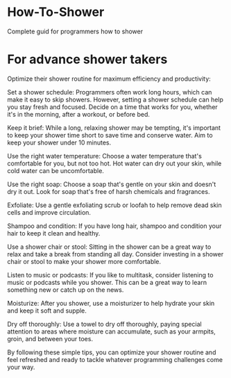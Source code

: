 # How-To-Shower
Complete guid for programmers how to shower

# For advance shower takers
Optimize their shower routine for maximum efficiency and productivity:

Set a shower schedule: Programmers often work long hours, which can make it easy to skip showers. However, setting a shower schedule can help you stay fresh and focused. Decide on a time that works for you, whether it's in the morning, after a workout, or before bed.

Keep it brief: While a long, relaxing shower may be tempting, it's important to keep your shower time short to save time and conserve water. Aim to keep your shower under 10 minutes.

Use the right water temperature: Choose a water temperature that's comfortable for you, but not too hot. Hot water can dry out your skin, while cold water can be uncomfortable.

Use the right soap: Choose a soap that's gentle on your skin and doesn't dry it out. Look for soap that's free of harsh chemicals and fragrances.

Exfoliate: Use a gentle exfoliating scrub or loofah to help remove dead skin cells and improve circulation.

Shampoo and condition: If you have long hair, shampoo and condition your hair to keep it clean and healthy.

Use a shower chair or stool: Sitting in the shower can be a great way to relax and take a break from standing all day. Consider investing in a shower chair or stool to make your shower more comfortable.

Listen to music or podcasts: If you like to multitask, consider listening to music or podcasts while you shower. This can be a great way to learn something new or catch up on the news.

Moisturize: After you shower, use a moisturizer to help hydrate your skin and keep it soft and supple.

Dry off thoroughly: Use a towel to dry off thoroughly, paying special attention to areas where moisture can accumulate, such as your armpits, groin, and between your toes.

By following these simple tips, you can optimize your shower routine and feel refreshed and ready to tackle whatever programming challenges come your way.
